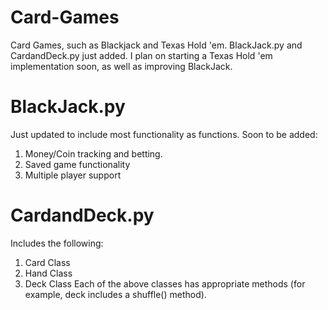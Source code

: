 # Card-Games
Card Games, such as Blackjack and Texas Hold 'em.
BlackJack.py and CardandDeck.py just added.
I plan on starting a Texas Hold 'em implementation soon, as well as improving BlackJack.


# BlackJack.py
Just updated to include most functionality as functions.
Soon to be added:
  1. Money/Coin tracking and betting.
  2. Saved game functionality
  3. Multiple player support

# CardandDeck.py
Includes the following:
  1. Card Class
  2. Hand Class
  3. Deck Class
Each of the above classes has appropriate methods (for example, deck includes a shuffle() method).

